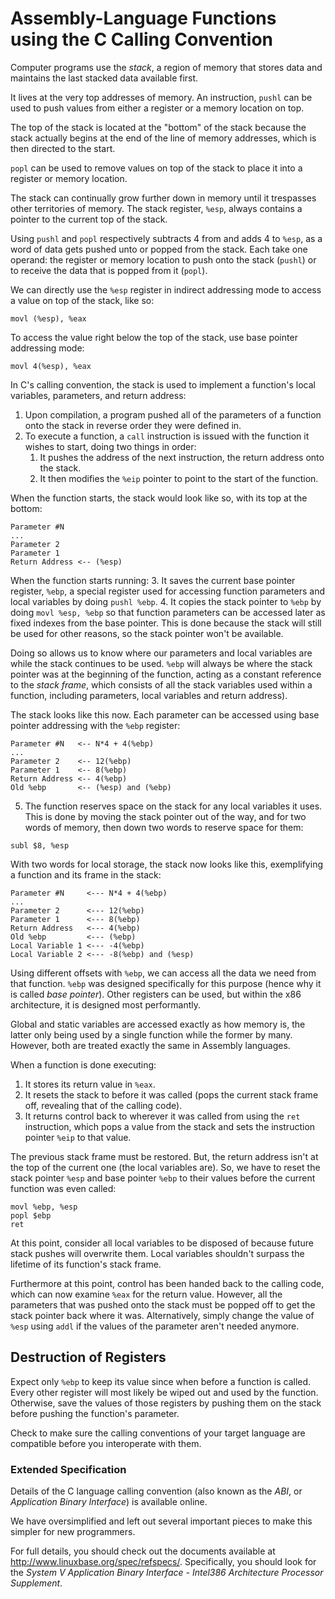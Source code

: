 # Assembly-Language Functions using the C Calling Convention

Computer programs use the *stack*, a region of memory that stores data and maintains the last stacked data available first.

It lives at the very top addresses of memory. An instruction, `pushl` can be used to push values from either a register or a memory location on top.

The top of the stack is located at the "bottom" of the stack because the stack actually begins at the end of the line of memory addresses, which is then directed to the start.

`popl` can be used to remove values on top of the stack to place it into a register or memory location.

The stack can continually grow further down in memory until it trespasses other territories of memory. The stack register, `%esp`, always contains a pointer to the current top of the stack. 

Using `pushl` and `popl` respectively subtracts 4 from and adds 4 to `%esp`, as a word of data gets pushed unto or popped from the stack. Each take one operand: the register or memory location to push onto the stack (`pushl`) or to receive the data that is popped from it (`popl`).

We can directly use the `%esp` register in indirect addressing mode to access a value on top of the stack, like so:
```assembly
movl (%esp), %eax
```

To access the value right below the top of the stack, use base pointer addressing mode:
```assembly
movl 4(%esp), %eax
```

In C's calling convention, the stack is used to implement a function's local variables, parameters, and return address:
1. Upon compilation, a program pushed all of the parameters of a function onto the stack in reverse order they were defined in.
2. To execute a function, a `call` instruction is issued with the function it wishes to start, doing two things in order:
    1. It pushes the address of the next instruction, the return address onto the stack.
    2. It then modifies the `%eip` pointer to point to the start of the function.

When the function starts, the stack would look like so, with its top at the bottom:
```
Parameter #N
...
Parameter 2
Parameter 1
Return Address <-- (%esp)
```

When the function starts running:
3. It saves the current base pointer register, `%ebp`, a special register used for accessing function parameters and local variables by doing `pushl %ebp`.
4. It copies the stack pointer to `%ebp` by doing `movl %esp, %ebp` so that function parameters can be accessed later as fixed indexes from the base pointer. This is done because the stack will still be used for other reasons, so the stack pointer won't be available.

Doing so allows us to know where our parameters and local variables are while the stack continues to be used. `%ebp` will always be where the stack pointer was at the beginning of the function, acting as a constant reference to the *stack frame*, which consists of all the stack variables used within a function, including parameters, local variables and return address).

The stack looks like this now. Each parameter can be accessed using base pointer addressing with the `%ebp` register:

```
Parameter #N   <-- N*4 + 4(%ebp)
...
Parameter 2    <-- 12(%ebp)
Parameter 1    <-- 8(%ebp)
Return Address <-- 4(%ebp)
Old %ebp       <-- (%esp) and (%ebp)
```

5. The function reserves space on the stack for any local variables it uses. This is done by moving the stack pointer out of the way, and for two words of memory, then down two words to reserve space for them:

```assembly
subl $8, %esp
```

With two words for local storage, the stack now looks like this, exemplifying a function and its frame in the stack:
```
Parameter #N     <--- N*4 + 4(%ebp)
...
Parameter 2      <--- 12(%ebp)
Parameter 1      <--- 8(%ebp)
Return Address   <--- 4(%ebp)
Old %ebp         <--- (%ebp)
Local Variable 1 <--- -4(%ebp)
Local Variable 2 <--- -8(%ebp) and (%esp)
```

Using different offsets with `%ebp`, we can access all the data we need from that function. `%ebp` was designed specifically for this purpose (hence why it is called *base pointer*). Other registers can be used, but within the x86 architecture, it is designed most performantly.

Global and static variables are accessed exactly as how memory is, the latter only being used by a single function while the former by many. However, both are treated exactly the same in Assembly languages.

When a function is done executing:
1. It stores its return value in `%eax`.
2. It resets the stack to before it was called (pops the current stack frame off, revealing that of the calling code).
3. It returns control back to wherever it was called from using the `ret` instruction, which pops a value from the stack and sets the instruction pointer `%eip` to that value.

The previous stack frame must be restored. But, the return address isn't at the top of the current one (the local variables are). So, we have to reset the stack pointer `%esp` and base pointer `%ebp` to their values before the current function was even called:
```assembly
movl %ebp, %esp
popl $ebp
ret
```

At this point, consider all local variables to be disposed of because future stack pushes will overwrite them. Local variables shouldn't surpass the lifetime of its function's stack frame.

Furthermore at this point, control has been handed back to the calling code, which can now examine `%eax` for the return value. However, all the parameters that was pushed onto the stack must be popped off to get the stack pointer back where it was. Alternatively, simply change the value of `%esp` using `addl` if the values of the parameter aren't needed anymore.

## Destruction of Registers
Expect only `%ebp` to keep its value since when before a function is called. Every other register will most likely be wiped out and used by the function. Otherwise, save the values of those registers by pushing them on the stack before pushing the function's parameter. 

Check to make sure the calling conventions of your target language are compatible before you interoperate with them.

### Extended Specification
Details of the C language calling convention (also known as the *ABI*, or *Application Binary Interface*) is available online. 

We have oversimplified and left out several important pieces to make this simpler for new programmers. 

For full details, you should check out the documents available at <http://www.linuxbase.org/spec/refspecs/>. Specifically, you should look for the *System V Application Binary Interface - Intel386 Architecture Processor Supplement*.